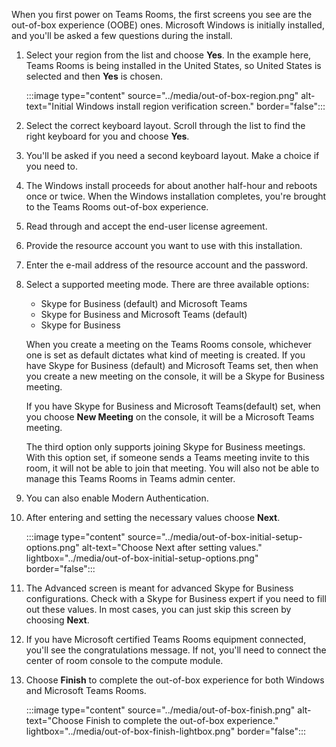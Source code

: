 When you first power on Teams Rooms, the first screens you see are the out-of-box experience (OOBE) ones. Microsoft Windows is initially installed, and you'll be asked a few questions during the install.

1. Select your region from the list and choose **Yes**. In the example here, Teams Rooms is being installed in the United States, so United States is selected and then **Yes** is chosen.

   :::image type="content" source="../media/out-of-box-region.png" alt-text="Initial Windows install region verification screen." border="false":::

1. Select the correct keyboard layout. Scroll through the list to find the right keyboard for you and choose **Yes**.
1. You'll be asked if you need a second keyboard layout. Make a choice if you need to.
1. The Windows install proceeds for about another half-hour and reboots once or twice. When the Windows installation completes, you're brought to the Teams Rooms out-of-box experience.
1. Read through and accept the end-user license agreement.
1. Provide the resource account you want to use with this installation.
1. Enter the e-mail address of the resource account and the password.
1. Select a supported meeting mode.  There are three available options:

   - Skype for Business (default) and Microsoft Teams
   - Skype for Business and Microsoft Teams (default)
   - Skype for Business

   When you create a meeting on the Teams Rooms console, whichever one is set as default dictates what kind of meeting is created. If you have Skype for Business (default) and Microsoft Teams set, then when you create a new meeting on the console, it will be a Skype for Business meeting.

   If you have Skype for Business and Microsoft Teams(default) set, when you choose **New Meeting** on the console, it will be a Microsoft Teams meeting.

   The third option only supports joining Skype for Business meetings. With this option set, if someone sends a Teams meeting invite to this room, it will not be able to join that meeting. You will also not be able to manage this Teams Rooms in Teams admin center.

1. You can also enable Modern Authentication.
1. After entering and setting the necessary values choose **Next**.

   :::image type="content" source="../media/out-of-box-initial-setup-options.png" alt-text="Choose Next after setting values." lightbox="../media/out-of-box-initial-setup-options.png" border="false":::

1. The Advanced screen is meant for advanced Skype for Business configurations. Check with a Skype for Business expert if you need to fill out these values. In most cases, you can just skip this screen by choosing **Next**.
1. If you have Microsoft certified Teams Rooms equipment connected, you'll see the congratulations message. If not, you'll need to connect the center of room console to the compute module.
1. Choose **Finish** to complete the out-of-box experience for both Windows and Microsoft Teams Rooms.

   :::image type="content" source="../media/out-of-box-finish.png" alt-text="Choose Finish to complete the out-of-box experience." lightbox="../media/out-of-box-finish-lightbox.png" border="false":::
